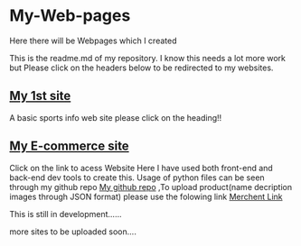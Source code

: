 # My-Web-pages
Here there will be Webpages which I created


This is the readme.md of my repository. I know this needs a lot more work but Please click on the headers below to be redirected to my websites.



<h2>
  <a href="https://spkm2808.github.io/Basic-site/1st/" target = "_blank">My 1st site</a>
 </h2>
 A basic sports info web site please click on the heading!!
 
<h2>
  <a href="https://spkm2808.github.io/Basic-site/E-Commerce-Site/" target = "_blank" >My E-commerce site</a>
  </h2>
  Click on the link to acess Website
 Here I have used both front-end and back-end dev tools to create this. Usage of python files can be seen through my github repo <a href="https://github.com/SPKM2808/Basic-site/tree/master/E-Commerce-Site" target = "_blank">My github repo</a> ,To upload product(name decription images through JSON format) please use the folowing link <a href="https://spkm2808.github.io/Basic-site/E-Commerce-Site/fruits.html" target = "_blank">Merchent Link</a>
 
 
 
 This is still in development......
 
 
more sites to be uploaded soon....
